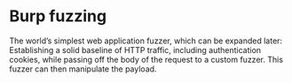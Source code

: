 # Burp fuzzing

The world’s simplest web application fuzzer, which can be expanded later: Establishing a solid baseline of HTTP traffic, including authentication cookies, while passing off the body of the request to a custom fuzzer.
This fuzzer can then manipulate the payload.